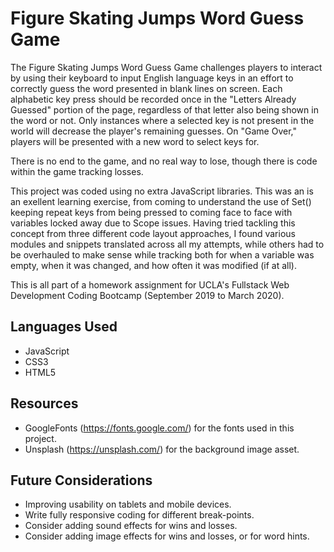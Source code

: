 # Figure Skating Jumps Word Guess Game
The Figure Skating Jumps Word Guess Game challenges players to interact by using their keyboard to input English language keys in an effort to correctly guess the word presented in blank lines on screen. Each alphabetic key press should be recorded once in the "Letters Already Guessed" portion of the page, regardless of that letter also being shown in the word or not. Only instances where a selected key is not present in the world will decrease the player's remaining guesses. On "Game Over," players will be presented with a new word to select keys for. 

There is no end to the game, and no real way to lose, though there is code within the game tracking losses.

This project was coded using no extra JavaScript libraries. This was an is an exellent learning exercise, from coming to understand the use of Set() keeping repeat keys from being pressed to coming face to face with variables locked away due to Scope issues. Having tried tackling this concept from three different code layout approaches, I found various modules and snippets translated across all my attempts, while others had to be overhauled to make sense while tracking both for when a variable was empty, when it was changed, and how often it was modified (if at all).

This is all part of a homework assignment for UCLA's Fullstack Web Development Coding Bootcamp (September 2019 to March 2020). 

## Languages Used
* JavaScript
* CSS3
* HTML5

## Resources
* GoogleFonts (https://fonts.google.com/) for the fonts used in this project.
* Unsplash (https://unsplash.com/) for the background image asset.

## Future Considerations
* Improving usability on tablets and mobile devices.
* Write fully responsive coding for different break-points.
* Consider adding sound effects for wins and losses.
* Consider adding image effects for wins and losses, or for word hints.
